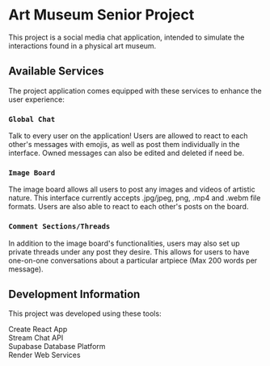 # Art Museum Senior Project

This project is a social media chat application, intended to simulate the
interactions found in a physical art museum.

## Available Services

The project application comes equipped with these services to enhance the 
user experience:

### `Global Chat`

Talk to every user on the application!
Users are allowed to react to each other's messages with emojis, as well as
post them individually in the interface. Owned messages can also be edited
and deleted if need be.

### `Image Board`

The image board allows all users to post any images and videos of artistic
nature. This interface currently accepts .jpg/jpeg, png, .mp4 and .webm file
formats. Users are also able to react to each other's posts on the board.

### `Comment Sections/Threads`

In addition to the image board's functionalities, users may also set up
private threads under any post they desire. This allows for users
to have one-on-one conversations about a particular artpiece (Max 200 words
per message).

## Development Information

This project was developed using these tools:

Create React App  
Stream Chat API  
Supabase Database Platform  
Render Web Services  
